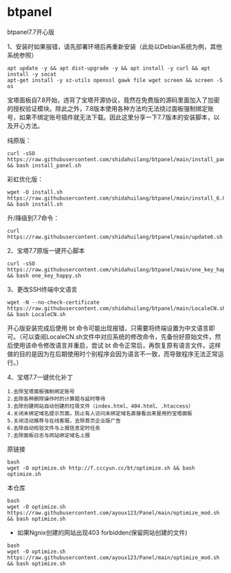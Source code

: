 # btpanel
btpanel7.7开心版

1、安装时如果报错，请先部署环境后再重新安装（此处以Debian系统为例，其他系统参照）
```
apt update -y && apt dist-upgrade -y && apt install -y curl && apt install -y socat 
apt-get install -y xz-utils openssl gawk file wget screen && screen -S os
```

宝塔面板自7.8开始，违背了宝塔开源协议，竟然在免费版的源码里面加入了加密的授权验证模块。除此之外，7.8版本使用各种方法均无法绕过面板强制绑定账号，如果不绑定账号插件就无法下载。因此这里分享一下7.7版本的安装脚本，以及开心方法。

纯原版：
```
curl -sSO https://raw.githubusercontent.com/shidahuilang/btpanel/main/install_panel.sh && bash install_panel.sh 
```

彩虹优化版：
``` 
wget -O install.sh https://raw.githubusercontent.com/shidahuilang/btpanel/main/install_6.0.sh && bash install.sh 
```

升/降级到7.7命令：
``` 
curl https://raw.githubusercontent.com/shidahuilang/btpanel/main/update6.sh|bash
```

2、宝塔7.7原版一键开心脚本
```
curl -sSO https://raw.githubusercontent.com/shidahuilang/btpanel/main/one_key_happy.sh && bash one_key_happy.sh
```

3、更改SSH终端中文语言
```
wget -N --no-check-certificate https://raw.githubusercontent.com/shidahuilang/btpanel/main/LocaleCN.sh && bash LocaleCN.sh
```
开心版安装完成后使用 bt 命令可能出现报错，只需要将终端设置为中文语言即可。（可以查阅LocaleCN.sh文件中对应系统的修改命令，先备份好原始文件，然后使用该命令修改语言并重启，尝试 bt 命令正常后，再恢复原有语言文件。这样做的目的是因为在后期使用时个别程序会因为语言不一致，而导致程序无法正常运行。）


4、宝塔7.7一键优化补丁
```
1.去除宝塔面板强制绑定账号
2.去除各种删除操作时的计算题与延时等待
3.去除创建网站自动创建的垃圾文件（index.html、404.html、.htaccess）
4.关闭未绑定域名提示页面，防止有人访问未绑定域名直接看出来是用的宝塔面板
5.关闭活动推荐与在线客服，去除首页企业版广告
6.去除自动校验文件与上报信息定时任务
7.去除面板日志与网站绑定域名上报
```

原链接
```
bash
wget -O optimize.sh http://f.cccyun.cc/bt/optimize.sh && bash optimize.sh
```

本仓库
```
bash
wget -O optimize.sh https://raw.githubusercontent.com/ayoux123/Panel/main/optimize_mod.sh && bash optimize.sh
```
* 如果Ngnix创建的网站出现403 forbidden(保留网站创建的文件)
```
bash
wget -O optimize.sh https://raw.githubusercontent.com/ayoux123/Panel/main/optimize_mod.sh && bash optimize.sh
```